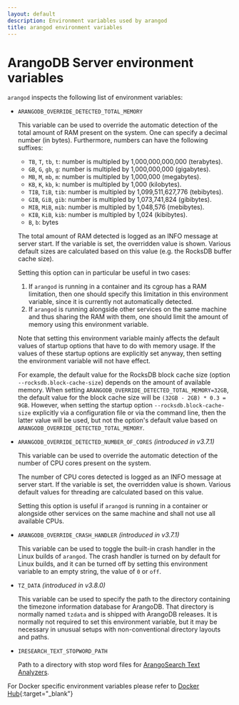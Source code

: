 ```yaml
---
layout: default
description: Environment variables used by arangod
title: arangod environment variables
---
```

# ArangoDB Server environment variables

`arangod` inspects the following list of environment variables:

 - `ARANGODB_OVERRIDE_DETECTED_TOTAL_MEMORY`
   
   This variable can be used to override the automatic detection of the total
   amount of RAM present on the system. One can specify a decimal number
   (in bytes). Furthermore, numbers can have the following suffixes:

   - `TB`, `T`, `tb`, `t`: number is multipled by 1,000,000,000,000 (terabytes).
   - `GB`, `G`, `gb`, `g`: number is multipled by 1,000,000,000 (gigabytes).
   - `MB`, `M`, `mb`, `m`: number is multipled by 1,000,000 (megabytes).
   - `KB`, `K`, `kb`, `k`: number is multipled by 1,000 (kilobytes).
   - `TIB`, `TiB`, `tib`: number is multipled by 1,099,511,627,776 (tebibytes).
   - `GIB`, `GiB`, `gib`: number is multipled by 1,073,741,824 (gibibytes).
   - `MIB`, `MiB`, `mib`: number is multipled by 1,048,576 (mebibytes).
   - `KIB`, `KiB`, `kib`: number is multipled by 1,024 (kibibytes).
   - `B`, `b`: bytes

   The total amount of RAM detected is logged as an INFO message at
   server start. If the variable is set, the overridden value is shown.
   Various default sizes are calculated based on this value (e.g. the
   RocksDB buffer cache size).

   Setting this option can in particular be useful in two cases:

   1. If `arangod` is running in a container and its cgroup has a RAM
      limitation, then one should specify this limitation in this
      environment variable, since it is currently not automatically
      detected.
   2. If `arangod` is running alongside other services on the same
      machine and thus sharing the RAM with them, one should limit the
      amount of memory using this environment variable.

   Note that setting this environment variable mainly affects the default 
   values of startup options that have to do with memory usage. 
   If the values of these startup options are explicitly set anyway, then 
   setting the environment variable will not have effect.

   For example, the default value for the RocksDB block cache size (option
   `--rocksdb.block-cache-size`) depends on the amount of available memory.
   When setting `ARANGODB_OVERRIDE_DETECTED_TOTAL_MEMORY=32GB`, the default
   value for the block cache size will be `(32GB - 2GB) * 0.3 = 9GB`.
   However, when setting the startup option `--rocksdb.block-cache-size`
   explicitly via a configuration file or via the command line, then the
   latter value will be used, but not the option's default value based on
   `ARANGODB_OVERRIDE_DETECTED_TOTAL_MEMORY`.
 
 - `ARANGODB_OVERRIDE_DETECTED_NUMBER_OF_CORES` _(introduced in v3.7.1)_
   
   This variable can be used to override the automatic detection of the
   number of CPU cores present on the system. 

   The number of CPU cores detected is logged as an INFO message at
   server start. If the variable is set, the overridden value is shown.
   Various default values for threading are calculated based on this value.

   Setting this option is useful if `arangod` is running in a container
   or alongside other services on the same machine and shall not use
   all available CPUs.
 
 - `ARANGODB_OVERRIDE_CRASH_HANDLER` _(introduced in v3.7.1)_
   
   This variable can be used to toggle the built-in crash handler in the
   Linux builds of `arangod`. The crash handler is turned on by default
   for Linux builds, and it can be turned off by setting this environment
   variable to an empty string, the value of `0` or `off`.

- `TZ_DATA` _(introduced in v3.8.0)_

   This variable can be used to specify the path to the directory containing
   the timezone information database for ArangoDB. That directory is normally
   named `tzdata` and is shipped with ArangoDB releases. It is normally not
   required to set this environment variable, but it may be necessary in
   unusual setups with non-conventional directory layouts and paths.

- `IRESEARCH_TEXT_STOPWORD_PATH`

  Path to a directory with stop word files for
  [ArangoSearch Text Analyzers](analyzers.html#text).

<!-- ARANGODB_CONFIG_PATH, ICU_DATA, ... (TRI_GETENV, iresearch::getenv) -->

For Docker specific environment variables please refer to
[Docker Hub](https://hub.docker.com/_/arangodb){:target="_blank"}
